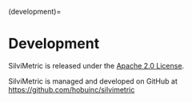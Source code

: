 (development)=

# Development

SilviMetric is released under the [Apache 2.0 License](https://www.apache.org/licenses/LICENSE-2.0).

SilviMetric is managed and developed on GitHub at <https://github.com/hobuinc/silvimetric>

